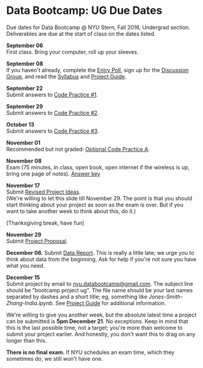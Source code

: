 # Data Bootcamp:  UG Due Dates

Due dates for Data Bootcamp @ NYU Stern, Fall 2016, Undergrad section.  Deliverables are due at the start of class on the dates listed.

**September 06** <br> First class.  Bring your computer, roll up your sleeves.

**September 08** <br> If you haven't already, complete the [Entry Poll](https://docs.google.com/forms/d/e/1FAIpQLSdiVdav2f6RFCiopp3MGHZRX6PKR5MA77z2NrFrdXV8eFFgaQ/viewform), sign up for the [Discussion Group](https://piazza.com/nyu/fall2016/econub0232), and read the [Syllabus](https://github.com/NYUDataBootcamp/Materials/blob/master/Documents/bootcamp_syllabus.pdf) and [Project Guide](https://github.com/NYUDataBootcamp/Materials/blob/master/Documents/bootcamp_project.pdf).

**September 22** <br> Submit answers to [Code Practice #1](https://github.com/NYUDataBootcamp/Materials/blob/master/Documents/bootcamp_practice_1.pdf).

**September 29** <br> Submit answers to [Code Practice #2](https://github.com/NYUDataBootcamp/Materials/blob/master/Documents/bootcamp_practice_2.pdf).   

**October 13** <br> Submit answers to [Code Practice #3](https://github.com/NYUDataBootcamp/Materials/blob/master/Documents/bootcamp_practice_3.pdf).

**November 01** <br> Recommended but not graded:  [Optional Code Practice A](https://github.com/NYUDataBootcamp/Materials/blob/master/Code/notebooks/bootcamp_practice_a.ipynb).

**November 08** <br> Exam (75 minutes, in class, open book, open internet if the wireless is up, bring one page of notes). [Answer key](https://github.com/NYUDataBootcamp/Materials/blob/699ddafb62e852c1f0add529b742dc136b89adb9/Code/notebooks/bootcamp_exam_f16_answers.ipynb)

**November 17** <br> Submit [Revised Project Ideas](https://github.com/NYUDataBootcamp/Materials/blob/master/Documents/bootcamp_project.pdf). <br> (We're willing to let this slide till November 29.  The point is that you should start thinking about your project as soon as the exam is over.  But if you want to take another week to think about this, do it.)

[Thanksgiving break, have fun]

**November 29** <br> Submit [Project Proposal](https://github.com/NYUDataBootcamp/Materials/blob/master/Documents/bootcamp_project.pdf).

**December 06.** Submit [Data Report](https://github.com/NYUDataBootcamp/Materials/blob/master/Documents/bootcamp_project.pdf).  This is really a little late; we urge you to think about data from the beginning. Ask for help if you're not sure you have what you need.

**December 15** <br> Submit project by email to nyu.databootcamp@gmail.com. The subject line should be "bootcamp project ug".  The file name should be your last names separated by dashes and a short title;  eg, something like *Jones-Smith-Zhang-India.ipynb*. See [Project Guide](https://github.com/NYUDataBootcamp/Materials/blob/master/Documents/bootcamp_project.pdf) for additional information.

We're willing to give you another week, but the absolute latest time a project can be submitted is **5pm December 21**.  No exceptions.  Keep in mind that this is the last possible time, not a target; you're more than welcome to submit your project earlier.  And honestly, you don't want this to drag on any longer than this.

 **There is no final exam.** If NYU schedules an exam time, which they sometimes do, we still won't have one.
